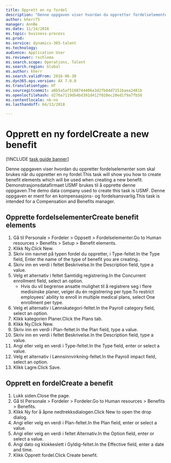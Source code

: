 ```yaml
--- 
title: Opprett en ny fordel
description: "Denne oppgaven viser hvordan du oppretter fordelselementer som skal brukes når du oppretter en ny fordel."
author: kherr75
manager: AnnBe
ms.date: 11/14/2016
ms.topic: business-process
ms.prod: 
ms.service: dynamics-365-talent
ms.technology: 
audience: Application User
ms.reviewer: rschloma
ms.search.scope: Operations, Talent
ms.search.region: Global
ms.author: kherr
ms.search.validFrom: 2016-06-30
ms.dyn365.ops.version: AX 7.0.0
ms.translationtype: HT
ms.sourcegitcommit: a8b5a5af5108744406a3d2fb84d7151baea2481b
ms.openlocfilehash: d276a7119db4bd391d412f028ec20ed1f9a7fb58
ms.contentlocale: nb-no
ms.lasthandoff: 04/13/2018

---
```

# <a name="create-a-new-benefit"></a><span data-ttu-id="f8af7-103">Opprett en ny fordel</span><span class="sxs-lookup"><span data-stu-id="f8af7-103">Create a new benefit</span></span>

[!INCLUDE [task guide banner](../../includes/task-guide-banner.md)]

<span data-ttu-id="f8af7-104">Denne oppgaven viser hvordan du oppretter fordelselementer som skal brukes når du oppretter en ny fordel.</span><span class="sxs-lookup"><span data-stu-id="f8af7-104">This task will show you how to create benefit elements which will be used when creating a new benefit.</span></span> <span data-ttu-id="f8af7-105">Demonstrasjonsdatafirmaet USMF brukes til å opprette denne oppgaven.</span><span class="sxs-lookup"><span data-stu-id="f8af7-105">The demo data company used to create this task is USMF.</span></span> <span data-ttu-id="f8af7-106">Denne oppgaven er ment for en kompensasjons- og fordelsansvarlig.</span><span class="sxs-lookup"><span data-stu-id="f8af7-106">This task is intended for a Compensation and Benefits manager.</span></span>


## <a name="create-benefit-elements"></a><span data-ttu-id="f8af7-107">Opprette fordelselementer</span><span class="sxs-lookup"><span data-stu-id="f8af7-107">Create benefit elements</span></span>
1. <span data-ttu-id="f8af7-108">Gå til Personale > Fordeler > Oppsett > Fordelselementer.</span><span class="sxs-lookup"><span data-stu-id="f8af7-108">Go to Human resources > Benefits > Setup > Benefit elements.</span></span>
2. <span data-ttu-id="f8af7-109">Klikk Ny.</span><span class="sxs-lookup"><span data-stu-id="f8af7-109">Click New.</span></span>
3. <span data-ttu-id="f8af7-110">Skriv inn navnet på typen fordel du oppretter, i Type-feltet.</span><span class="sxs-lookup"><span data-stu-id="f8af7-110">In the Type field, Enter the name of the type of benefit you are creating..</span></span>
4. <span data-ttu-id="f8af7-111">Skriv inn en verdi i feltet Beskrivelse.</span><span class="sxs-lookup"><span data-stu-id="f8af7-111">In the Description field, type a value.</span></span>
5. <span data-ttu-id="f8af7-112">Velg et alternativ i feltet Samtidig registrering.</span><span class="sxs-lookup"><span data-stu-id="f8af7-112">In the Concurrent enrollment field, select an option.</span></span>
    * <span data-ttu-id="f8af7-113">Hvis du vil begrense ansatte mulighet til å registrere seg i flere medisinske planer, velger du én registrering per type.</span><span class="sxs-lookup"><span data-stu-id="f8af7-113">To restrict employees' ability to enroll in multiple medical plans, select One enrollment per type.</span></span>  
6. <span data-ttu-id="f8af7-114">Velg et alternativ i Lønnskategori-feltet.</span><span class="sxs-lookup"><span data-stu-id="f8af7-114">In the Payroll category field, select an option.</span></span>
7. <span data-ttu-id="f8af7-115">Klikk kategorien Planer.</span><span class="sxs-lookup"><span data-stu-id="f8af7-115">Click the Plans tab.</span></span>
8. <span data-ttu-id="f8af7-116">Klikk Ny.</span><span class="sxs-lookup"><span data-stu-id="f8af7-116">Click New.</span></span>
9. <span data-ttu-id="f8af7-117">Skriv inn en verdi i Plan-feltet.</span><span class="sxs-lookup"><span data-stu-id="f8af7-117">In the Plan field, type a value.</span></span>
10. <span data-ttu-id="f8af7-118">Skriv inn en verdi i feltet Beskrivelse.</span><span class="sxs-lookup"><span data-stu-id="f8af7-118">In the Description field, type a value.</span></span>
11. <span data-ttu-id="f8af7-119">Angi eller velg en verdi i Type-feltet.</span><span class="sxs-lookup"><span data-stu-id="f8af7-119">In the Type field, enter or select a value.</span></span>
12. <span data-ttu-id="f8af7-120">Velg et alternativ i Lønnsinnvirkning-feltet.</span><span class="sxs-lookup"><span data-stu-id="f8af7-120">In the Payroll impact field, select an option.</span></span>
13. <span data-ttu-id="f8af7-121">Klikk Lagre.</span><span class="sxs-lookup"><span data-stu-id="f8af7-121">Click Save.</span></span>

## <a name="create-a-benefit"></a><span data-ttu-id="f8af7-122">Opprett en fordel</span><span class="sxs-lookup"><span data-stu-id="f8af7-122">Create a benefit</span></span>
1. <span data-ttu-id="f8af7-123">Lukk siden.</span><span class="sxs-lookup"><span data-stu-id="f8af7-123">Close the page.</span></span>
2. <span data-ttu-id="f8af7-124">Gå til Personale > Fordeler > Fordeler.</span><span class="sxs-lookup"><span data-stu-id="f8af7-124">Go to Human resources > Benefits > Benefits.</span></span>
3. <span data-ttu-id="f8af7-125">Klikk Ny for å åpne nedtrekksdialogen.</span><span class="sxs-lookup"><span data-stu-id="f8af7-125">Click New to open the drop dialog.</span></span>
4. <span data-ttu-id="f8af7-126">Angi eller velg en verdi i Plan-feltet.</span><span class="sxs-lookup"><span data-stu-id="f8af7-126">In the Plan field, enter or select a value.</span></span>
5. <span data-ttu-id="f8af7-127">Angi eller velg en verdi i feltet Alternativ.</span><span class="sxs-lookup"><span data-stu-id="f8af7-127">In the Option field, enter or select a value.</span></span>
6. <span data-ttu-id="f8af7-128">Angi dato og klokkeslett i Gyldig-feltet.</span><span class="sxs-lookup"><span data-stu-id="f8af7-128">In the Effective field, enter a date and time.</span></span>
7. <span data-ttu-id="f8af7-129">Klikk Opprett fordel.</span><span class="sxs-lookup"><span data-stu-id="f8af7-129">Click Create benefit.</span></span>


